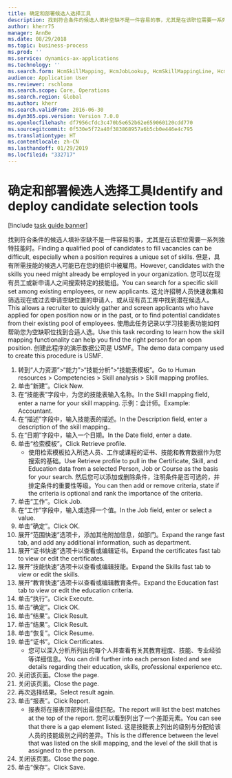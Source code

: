 ```yaml
---
title: 确定和部署候选人选择工具
description: 找到符合条件的候选人填补空缺不是一件容易的事，尤其是在该职位需要一系列独特技能时。
author: kherr75
manager: AnnBe
ms.date: 08/29/2018
ms.topic: business-process
ms.prod: ''
ms.service: dynamics-ax-applications
ms.technology: ''
ms.search.form: HcmSkillMapping, HcmJobLookup, HcmSkillMappingLine, HcmPersonCertificate, CCHTMLPrintPreview
audience: Application User
ms.reviewer: rschloma
ms.search.scope: Core, Operations
ms.search.region: Global
ms.author: kherr
ms.search.validFrom: 2016-06-30
ms.dyn365.ops.version: Version 7.0.0
ms.openlocfilehash: df7956cfdc3c470b5e652b62e659060120cdd770
ms.sourcegitcommit: 0f530e5f72a40f383868957a6b5cb0e446e4c795
ms.translationtype: HT
ms.contentlocale: zh-CN
ms.lasthandoff: 01/29/2019
ms.locfileid: "332717"
---
```

# <a name="identify-and-deploy-candidate-selection-tools"></a><span data-ttu-id="a1a7f-103">确定和部署候选人选择工具</span><span class="sxs-lookup"><span data-stu-id="a1a7f-103">Identify and deploy candidate selection tools</span></span>

[!include [task guide banner](../../includes/task-guide-banner.md)]

<span data-ttu-id="a1a7f-104">找到符合条件的候选人填补空缺不是一件容易的事，尤其是在该职位需要一系列独特技能时。</span><span class="sxs-lookup"><span data-stu-id="a1a7f-104">Finding a qualified pool of candidates to fill vacancies can be difficult, especially when a position requires a unique set of skills.</span></span>  <span data-ttu-id="a1a7f-105">但是，具有所需技能的候选人可能已在您的组织中被雇用。</span><span class="sxs-lookup"><span data-stu-id="a1a7f-105">However, candidates with the skills you need might already be employed in your organization.</span></span> <span data-ttu-id="a1a7f-106">您可以在现有员工或新申请人之间搜索特定的技能组。</span><span class="sxs-lookup"><span data-stu-id="a1a7f-106">You can search for a specific skill set among existing employees, or new applicants.</span></span> <span data-ttu-id="a1a7f-107">这允许招聘人员快速收集和筛选现在或过去申请空缺位置的申请人，或从现有员工库中找到潜在候选人。</span><span class="sxs-lookup"><span data-stu-id="a1a7f-107">This allows a recruiter to quickly gather and screen applicants who have applied for open position now or in the past, or to find potential candidates from their existing pool of employees.</span></span> <span data-ttu-id="a1a7f-108">使用此任务记录以学习技能表功能如何帮助您为空缺职位找到合适人选。</span><span class="sxs-lookup"><span data-stu-id="a1a7f-108">Use this task recording to learn how the skill mapping functionality can help you find the right person for an open position.</span></span> <span data-ttu-id="a1a7f-109">创建此程序的演示数据公司是 USMF。</span><span class="sxs-lookup"><span data-stu-id="a1a7f-109">The demo data company used to create this procedure is USMF.</span></span>

1. <span data-ttu-id="a1a7f-110">转到“人力资源”>“能力”>“技能分析”>“技能表模板”。</span><span class="sxs-lookup"><span data-stu-id="a1a7f-110">Go to Human resources > Competencies > Skill analysis > Skill mapping profiles.</span></span>
2. <span data-ttu-id="a1a7f-111">单击“新建”。</span><span class="sxs-lookup"><span data-stu-id="a1a7f-111">Click New.</span></span>
3. <span data-ttu-id="a1a7f-112">在“技能表”字段中，为您的技能表输入名称。</span><span class="sxs-lookup"><span data-stu-id="a1a7f-112">In the Skill mapping field, enter a name for your skill mapping.</span></span>  <span data-ttu-id="a1a7f-113">示例：会计师。</span><span class="sxs-lookup"><span data-stu-id="a1a7f-113">Example: Accountant.</span></span>
4. <span data-ttu-id="a1a7f-114">在“描述”字段中，输入技能表的描述。</span><span class="sxs-lookup"><span data-stu-id="a1a7f-114">In the Description field, enter a description of the skill mapping..</span></span>
5. <span data-ttu-id="a1a7f-115">在“日期”字段中，输入一个日期。</span><span class="sxs-lookup"><span data-stu-id="a1a7f-115">In the Date field, enter a date.</span></span>
6. <span data-ttu-id="a1a7f-116">单击“检索模板”。</span><span class="sxs-lookup"><span data-stu-id="a1a7f-116">Click Retrieve profile.</span></span>
    * <span data-ttu-id="a1a7f-117">使用检索模板拉入所选人员、工作或课程的证书、技能和教育数据作为您搜索的基础。</span><span class="sxs-lookup"><span data-stu-id="a1a7f-117">Use Retrieve profile to pull in the Certificate, Skill, and Education data from a selected Person, Job or Course as the basis for your search.</span></span>   <span data-ttu-id="a1a7f-118">然后您可以添加或删除条件，注明条件是否可选的，并排定条件的重要性等级。</span><span class="sxs-lookup"><span data-stu-id="a1a7f-118">You can then add or remove criteria, state if the criteria is optional and rank the importance of the criteria.</span></span>  
7. <span data-ttu-id="a1a7f-119">单击“工作”。</span><span class="sxs-lookup"><span data-stu-id="a1a7f-119">Click Job.</span></span>
8. <span data-ttu-id="a1a7f-120">在“工作”字段中，输入或选择一个值。</span><span class="sxs-lookup"><span data-stu-id="a1a7f-120">In the Job field, enter or select a value.</span></span>
9. <span data-ttu-id="a1a7f-121">单击“确定”。</span><span class="sxs-lookup"><span data-stu-id="a1a7f-121">Click OK.</span></span>
10. <span data-ttu-id="a1a7f-122">展开“范围快速”选项卡，添加其他附加信息，如部门。</span><span class="sxs-lookup"><span data-stu-id="a1a7f-122">Expand the range fast tab, and add any additional information, such as department.</span></span>
11. <span data-ttu-id="a1a7f-123">展开“证书快速”选项卡以查看或编辑证书。</span><span class="sxs-lookup"><span data-stu-id="a1a7f-123">Expand the certificates fast tab to view or edit the certificates.</span></span>
12. <span data-ttu-id="a1a7f-124">展开“技能快速”选项卡以查看或编辑技能。</span><span class="sxs-lookup"><span data-stu-id="a1a7f-124">Expand the Skills fast tab to view or edit the skills.</span></span>
13. <span data-ttu-id="a1a7f-125">展开“教育快速”选项卡以查看或编辑教育条件。</span><span class="sxs-lookup"><span data-stu-id="a1a7f-125">Expand the Education fast tab to view or edit the education criteria.</span></span>
14. <span data-ttu-id="a1a7f-126">单击“执行”。</span><span class="sxs-lookup"><span data-stu-id="a1a7f-126">Click Execute.</span></span>
15. <span data-ttu-id="a1a7f-127">单击“确定”。</span><span class="sxs-lookup"><span data-stu-id="a1a7f-127">Click OK.</span></span>
16. <span data-ttu-id="a1a7f-128">单击“结果”。</span><span class="sxs-lookup"><span data-stu-id="a1a7f-128">Click Result.</span></span>
17. <span data-ttu-id="a1a7f-129">单击“结果”。</span><span class="sxs-lookup"><span data-stu-id="a1a7f-129">Click Result.</span></span>
18. <span data-ttu-id="a1a7f-130">单击“恢复”。</span><span class="sxs-lookup"><span data-stu-id="a1a7f-130">Click Resume.</span></span>
19. <span data-ttu-id="a1a7f-131">单击“证书”。</span><span class="sxs-lookup"><span data-stu-id="a1a7f-131">Click Certificates.</span></span>
    * <span data-ttu-id="a1a7f-132">您可以深入分析所列出的每个人并查看有关其教育程度、技能、专业经验等详细信息。</span><span class="sxs-lookup"><span data-stu-id="a1a7f-132">You can drill further into each person listed and see details regarding their education, skills, professional experience etc.</span></span>  
20. <span data-ttu-id="a1a7f-133">关闭该页面。</span><span class="sxs-lookup"><span data-stu-id="a1a7f-133">Close the page.</span></span>
21. <span data-ttu-id="a1a7f-134">关闭该页面。</span><span class="sxs-lookup"><span data-stu-id="a1a7f-134">Close the page.</span></span>
22. <span data-ttu-id="a1a7f-135">再次选择结果。</span><span class="sxs-lookup"><span data-stu-id="a1a7f-135">Select result again.</span></span>
23. <span data-ttu-id="a1a7f-136">单击“报表”。</span><span class="sxs-lookup"><span data-stu-id="a1a7f-136">Click Report.</span></span>
    * <span data-ttu-id="a1a7f-137">报表将在报表顶部列出最佳匹配。</span><span class="sxs-lookup"><span data-stu-id="a1a7f-137">The report will list the best matches at the top of the report.</span></span>  <span data-ttu-id="a1a7f-138">您可以看到列出了一个差距元素。</span><span class="sxs-lookup"><span data-stu-id="a1a7f-138">You can see that there is a gap element listed.</span></span>  <span data-ttu-id="a1a7f-139">这是技能表上列出的级别与分配给该人员的技能级别之间的差异。</span><span class="sxs-lookup"><span data-stu-id="a1a7f-139">This is the difference between the level that was listed on the skill mapping, and the level of the skill that is assigned to the person.</span></span>  
24. <span data-ttu-id="a1a7f-140">关闭该页面。</span><span class="sxs-lookup"><span data-stu-id="a1a7f-140">Close the page.</span></span>
25. <span data-ttu-id="a1a7f-141">单击“保存”。</span><span class="sxs-lookup"><span data-stu-id="a1a7f-141">Click Save.</span></span>


